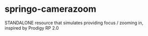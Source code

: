 # springo-camerazoom
STANDALONE resource that simulates providing focus / zooming in, inspired by Prodigy RP 2.0
